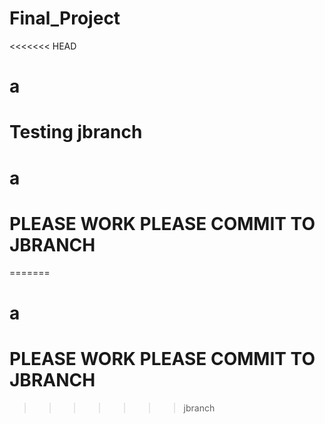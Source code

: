 # Final_Project
<<<<<<< HEAD

# a

# Testing jbranch

# a

# PLEASE WORK PLEASE COMMIT TO JBRANCH
=======

# a

# PLEASE WORK PLEASE COMMIT TO JBRANCH
>>>>>>> jbranch
